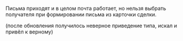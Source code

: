 Письма приходят и в целом почта работает, но нельзя выбрать получателя при формировании письма из карточки сделки.

(после обновления получилось неверное приведение типа, искал и привёл к верному) 

